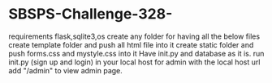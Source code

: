 # SBSPS-Challenge-328-
requirements flask,sqlite3,os
create any folder for having all the below files
create template folder and push all html file into it
create static folder and push forms.css and mystyle.css into it
Have init.py and database as it is.
run init.py (sign up and login) in your local host
for admin with the local host url add "/admin" to view admin page.
